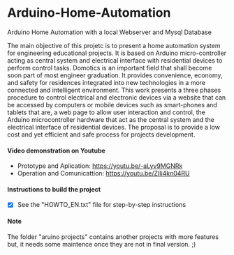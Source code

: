 # Arduino-Home-Automation
Arduino Home Automation with a local Webserver and Mysql Database

The main objective of this projetc is to present a home automation system for engineering educational projects. It is based on Arduino micro-controller acting as central system and electrical interface with residential devices to perform control tasks. Domotics is an important field that shall become soon part of most engineer graduation. It provides convenience, economy, and safety for residences integrated into new technologies in a more connected and intelligent environment. This work presents a three phases procedure to control electrical and electronic devices via a website that can be accessed by computers or mobile devices such as smart-phones and tablets that are, a web page to allow user interaction and control, the Arduino microcontroller hardware that act as the central system and the electrical interface of residential devices. The proposal is to provide a low cost and yet efficient and safe process for projects development.

#### Video demonstration on Youtube
- Prototype and Aplication: https://youtu.be/-aLyv9MGNRk
- Operation and Comunicattion:  https://youtu.be/ZlIi4kn04RU


#### Instructions to build the project
- [x] See the "HOWTO_EN.txt" file for step-by-step instructions

#### Note
The folder "aruino projects" contains another projects with more features but, it needs some maintence once they are not in final version. ;)
